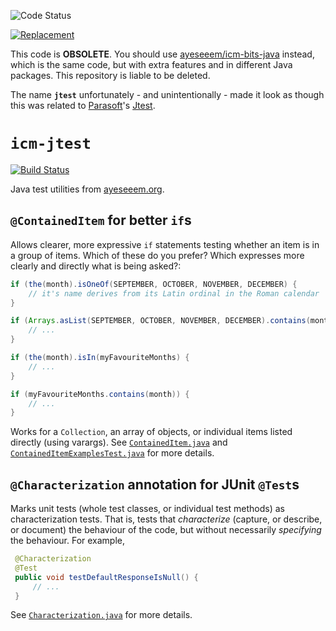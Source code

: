 ![Code Status](https://img.shields.io/badge/status-obsolete-critical)

[![Replacement](https://img.shields.io/static/v1?label=replacement&message=icm-bits-java&color=green)](https://github.com/ayeseeem/icm-bits-java)

This code is **OBSOLETE**.
You should use
[ayeseeem/icm-bits-java](https://github.com/ayeseeem/icm-bits-java)
instead, which is the same code, but with extra features and in different Java packages.
This repository is liable to be deleted.

The name **`jtest`** unfortunately - and unintentionally - made it look as though this was related to
[Parasoft](https://www.parasoft.com/)'s
[Jtest](https://www.parasoft.com/products/jtest).


`icm-jtest`
===========

[![Build Status](https://travis-ci.org/ayeseeem/icm-jtest.svg?branch=master)](https://travis-ci.org/ayeseeem/icm-jtest)

Java test utilities from [ayeseeem.org](https://www.ayeseeem.org/).

`@ContainedItem` for better `if`s
---------------------------------

Allows clearer, more expressive `if` statements testing whether an item is in a
group of items. Which of these do you prefer? Which expresses more clearly
and directly what is being asked?:

```java
if (the(month).isOneOf(SEPTEMBER, OCTOBER, NOVEMBER, DECEMBER) {
    // it's name derives from its Latin ordinal in the Roman calendar
}

if (Arrays.asList(SEPTEMBER, OCTOBER, NOVEMBER, DECEMBER).contains(month)) {
    // ...
}
```

```java
if (the(month).isIn(myFavouriteMonths) {
    // ...
}

if (myFavouriteMonths.contains(month)) {
    // ...
}
```

Works for a `Collection`, an array of objects, or individual items listed
directly (using varargs).
See
[`ContainedItem.java`](https://github.com/ayeseeem/icm-jtest/blob/master/src/main/java/org/ayeseeem/jtest/ContainedItem.java)
and
[`ContainedItemExamplesTest.java`](https://github.com/ayeseeem/icm-jtest/blob/master/src/test/java/org/ayeseeem/jtest/example/ContainedItemExamplesTest.java)
for more details.


`@Characterization` annotation for JUnit `@Test`s
-------------------------------------------------

Marks unit tests (whole test classes, or individual test methods) as
characterization tests. That is, tests that *characterize* (capture,
or describe, or document) the behaviour of the code, but without necessarily
*specifying* the behaviour. For example,

```java
 @Characterization
 @Test
 public void testDefaultResponseIsNull() {
     // ...
 }
```

See
[`Characterization.java`](https://github.com/ayeseeem/icm-jtest/blob/master/src/main/java/org/ayeseeem/jtest/Characterization.java) for more details.
